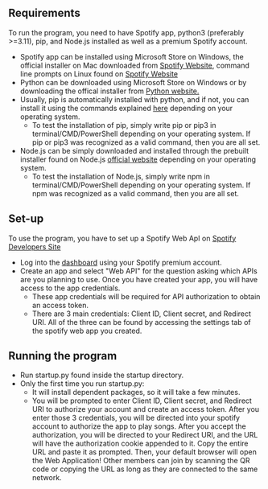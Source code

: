 ## Requirements 
To run the program, you need to have Spotify app, python3 (preferably >=3.11), pip, and Node.js installed as well as a premium Spotify account.
- Spotify app can be installed using Microsoft Store on Windows, the official installer on Mac downloaded from [Spotify Website](https://www.spotify.com/de-en/download/mac/), command line prompts on Linux found on [Spotify Website](https://www.spotify.com/de-en/download/linux/)
- Python can be downloaded using Microsoft Store on Windows or by downloading the offical installer from [Python website.](https://www.python.org/downloads/)
- Usually, pip is automatically installed with python, and if not, you can install it using the commands explained [here](https://pip.pypa.io/en/stable/installation/) depending on your operating system.
  - To test the installation of pip, simply write pip or pip3 in terminal/CMD/PowerShell depending on your operating system. If pip or pip3 was recognized as a valid command, then you are all set.
- Node.js can be simply downloaded and installed through the prebuilt installer found on Node.js [official website](https://nodejs.org/en/download/current) depending on your operating system.
  - To test the installation of Node.js, simply write npm in terminal/CMD/PowerShell depending on your operating system. If npm was recognized as a valid command, then you are all set.

## Set-up
To use the program, you have to set up a Spotify Web ApI on [Spotify Developers Site](https://developer.spotify.com/documentation/web-api)
- Log into the [dashboard](https://developer.spotify.com/dashboard) using your Spotify premium account.
- Create an app and select "Web API" for the question asking which APIs are you planning to use. Once you have created your app, you will have access to the app credentials.
    -  These app credentials will be required for API authorization to obtain an access token.
    -  There are 3 main credentials: Client ID, Client secret, and Redirect URI. All of the three can be found by accessing the settings tab of the spotify web app you created. 

## Running the program
- Run startup.py found inside the startup directory. 
- Only the first time you run startup.py:
    - It will install dependent packages, so it will take a few minutes.
    - You will be prompted to enter Client ID, Client secret, and Redirect URI to authorize your account and create an access token. After you enter those 3 credentials, you will be directed into your spotify account to authorize the app to play songs. After you accept the authorization, you will be directed to your Redirect URI, and the URL will have the authorization cookie appended to it. Copy the entire URL and paste it as prompted.
Then, your default browser will open the Web Application!
Other members can join by scanning the QR code or copying the URL as long as they are connected to the same network.


